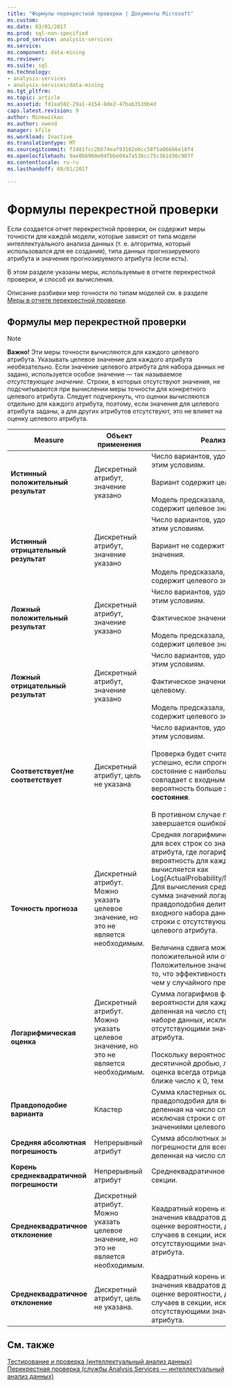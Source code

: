 ```yaml
---
title: "Формулы перекрестной проверки | Документы Microsoft"
ms.custom: 
ms.date: 03/01/2017
ms.prod: sql-non-specified
ms.prod_service: analysis-services
ms.service: 
ms.component: data-mining
ms.reviewer: 
ms.suite: sql
ms.technology:
- analysis-services
- analysis-services/data-mining
ms.tgt_pltfrm: 
ms.topic: article
ms.assetid: fd1ea582-29a1-4154-8de2-47bab3539b4d
caps.latest.revision: 9
author: Minewiskan
ms.author: owend
manager: kfile
ms.workload: Inactive
ms.translationtype: MT
ms.sourcegitcommit: f3481fcc2bb74eaf93182e6cc58f5a06666e10f4
ms.openlocfilehash: 9ae8b6960e04fbbe04a7a536cc75c361d36c907f
ms.contentlocale: ru-ru
ms.lasthandoff: 09/01/2017

---
```

# <a name="cross-validation-formulas"></a>Формулы перекрестной проверки
  Если создается отчет перекрестной проверки, он содержит меры точности для каждой модели, которые зависят от типа модели интеллектуального анализа данных (т. е. алгоритма, который использовался для ее создания), типа данных прогнозируемого атрибута и значения прогнозируемого атрибута (если есть).  
  
 В этом разделе указаны меры, используемые в отчете перекрестной проверки, и способ их вычисления.  
  
 Описание разбивки мер точности по типам моделей см. в разделе [Меры в отчете перекрестной проверки](../../analysis-services/data-mining/measures-in-the-cross-validation-report.md).  
  
## <a name="formulas-used-for-cross-validation-measures"></a>Формулы мер перекрестной проверки  
  
> [!NOTE]  
>  **Важно!** Эти меры точности вычисляются для каждого целевого атрибута. Указывать целевое значение для каждого атрибута необязательно. Если значение целевого атрибута для набора данных не задано, используется особое значение — так называемое *отсутствующее значение*. Строки, в которых отсутствуют значения, не подсчитываются при вычислении меры точности для конкретного целевого атрибута. Следует подчеркнуть, что оценки вычисляются отдельно для каждого атрибута, поэтому, если значения для целевого атрибута заданы, а для других атрибутов отсутствуют, это не влияет на оценку целевого атрибута.  
  
|Measure|Объект применения|Реализация|  
|-------------|----------------|--------------------|  
|**Истинный положительный результат**|Дискретный атрибут, значение указано|Число вариантов, удовлетворяющих этим условиям.<br /><br /> Вариант содержит целевое значение.<br /><br /> Модель предсказала, что вариант содержит целевое значение.|  
|**Истинный отрицательный результат**|Дискретный атрибут, значение указано|Число вариантов, удовлетворяющих этим условиям.<br /><br /> Вариант не содержит целевого значения.<br /><br /> Модель предсказала, что вариант не содержит целевого значения.|  
|**Ложный положительный результат**|Дискретный атрибут, значение указано|Число вариантов, удовлетворяющих этим условиям.<br /><br /> Фактическое значение равно целевому.<br /><br /> Модель предсказала, что вариант содержит целевое значение.|  
|**Ложный отрицательный результат**|Дискретный атрибут, значение указано|Число вариантов, удовлетворяющих этим условиям.<br /><br /> Фактическое значение не равно целевому.<br /><br /> Модель предсказала, что вариант не содержит целевого значения.|  
|**Соответствует/не соответствует**|Дискретный атрибут, цель не указана|Число вариантов, удовлетворяющих этим условиям.<br /><br /> Проверка будет считаться пройденной успешно, если спрогнозированное состояние с наибольшей вероятностью совпадает с входным состоянием и вероятность больше значения **Порог состояния**.<br /><br /> В противном случае проверка завершается ошибкой.|  
|**Точность прогноза**|Дискретный атрибут. Можно указать целевое значение, но это не является необходимым.|Средняя логарифмическая вероятность для всех строк со значениями целевого атрибута, где логарифмическая вероятность для каждого варианта вычисляется как Log(ActualProbability/MarginalProbability). Для вычисления среднего значения сумма значений логарифма правдоподобия делится на число строк входного набора данных, исключая строки с отсутствующими значениями целевого атрибута.<br /><br /> Величина сдвига может быть положительной или отрицательной. Положительное значение указывает на то, что эффективность модели выше, чем у случайного предположения.|  
|**Логарифмическая оценка**|Дискретный атрибут. Можно указать целевое значение, но это не является необходимым.|Сумма логарифмов фактической вероятности для каждого случая, деленная на число строк во входном наборе данных, исключая строки с отсутствующими значениями целевого атрибута.<br /><br /> Поскольку вероятность выражается десятичной дробью, логарифмическая оценка всегда отрицательные. Чем ближе число к 0, тем выше оценка.|  
|**Правдоподобие варианта**|Кластер|Сумма кластерных оценок правдоподобия для всех случаев, деленная на число случаев в секции, исключая строки с отсутствующими значениями целевого атрибута.|  
|**Средняя абсолютная погрешность**|Непрерывный атрибут|Сумма абсолютных значений погрешности для всех случаев в секции, деленная на число случаев в секции.|  
|**Корень среднеквадратичной погрешности**|Непрерывный атрибут|Среднеквадратичное отклонение для секции.|  
|**Среднеквадратичное отклонение**|Дискретный атрибут. Можно указать целевое значение, но это не является необходимым.|Квадратный корень из среднего значения квадратов дополнений к оценке вероятности, деленный на число случаев в секции, исключая строки с отсутствующими значениями целевого атрибута.|  
|**Среднеквадратичное отклонение**|Дискретный атрибут, цель не указана.|Квадратный корень из среднего значения квадратов дополнений к оценке вероятности, деленный на число случаев в секции, исключая случаи с отсутствующими значениями целевого атрибута.|  
  
## <a name="see-also"></a>См. также  
 [Тестирование и проверка (интеллектуальный анализ данных)](../../analysis-services/data-mining/testing-and-validation-data-mining.md)   
 [Перекрестная проверка (службы Analysis Services — интеллектуальный анализ данных)](../../analysis-services/data-mining/cross-validation-analysis-services-data-mining.md)  
  
  

